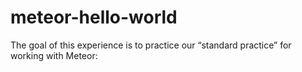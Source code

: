 # meteor-hello-world
The goal of this experience is to practice our “standard practice” for working with Meteor:
